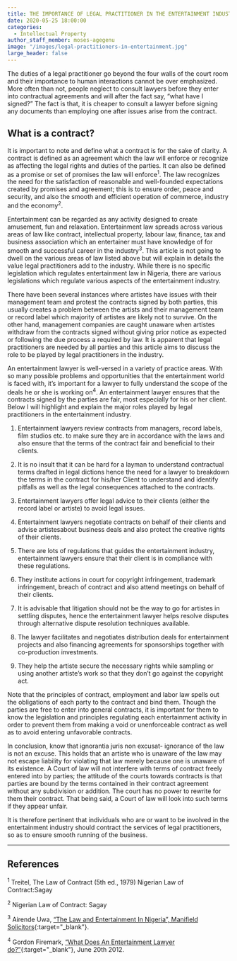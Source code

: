 ```yaml
---
title: THE IMPORTANCE OF LEGAL PRACTITIONER IN THE ENTERTAINMENT INDUSTRY
date: 2020-05-25 18:00:00
categories:
  - Intellectual Property
author_staff_member: moses-agegenu
image: "/images/legal-practitioners-in-entertainment.jpg"
large_header: false
---
```


The duties of a legal practitioner go beyond the four walls of the court room and their importance to human interactions cannot be over emphasized. More often than not, people neglect to consult lawyers before they enter into contractual agreements and will after the fact say, “what have I signed?” The fact is that, it is cheaper to consult a lawyer before signing any documents than employing one after issues arise from the contract.

## What is a contract?

It is important to note and define what a contract is for the sake of clarity. A contract is defined as an agreement which the law will enforce or recognize as affecting the legal rights and duties of the parties. It can also be defined as a promise or set of promises the law will enforce<sup>1</sup>. The law recognizes the need for the satisfaction of reasonable and well-founded expectations created by promises and agreement; this is to ensure order, peace and security, and also the smooth and efficient operation of commerce, industry and the economy<sup>2</sup>.

Entertainment can be regarded as any activity designed to create amusement, fun and relaxation. Entertainment law spreads across various areas of law like contract, intellectual property, labour law, finance, tax and business association which an entertainer must have knowledge of for smooth and successful career in the industry<sup>3</sup>.  This article is not going to dwell on the various areas of law listed above but will explain in details the value legal practitioners add to the industry. While there is no specific legislation which regulates entertainment law in Nigeria, there are various legislations which regulate various aspects of the entertainment industry.

There have been several instances where artistes have issues with their management team and protest the contracts signed by both parties, this usually creates a problem between the artists and their management team or record label which majority of artistes are likely not to survive. On the other hand, management companies are caught unaware when artistes withdraw from the contracts signed without giving prior notice as expected or following the due process a required by law. It is apparent that legal practitioners are needed by all parties and this article aims to discuss the role to be played by legal practitioners in the industry.

An entertainment lawyer is well-versed in a variety of practice areas. With so many possible problems and opportunities that the entertainment world is faced with, it’s important for a lawyer to fully understand the scope of the deals he or she is working on<sup>4</sup>.  An entertainment lawyer ensures that the contracts signed by the parties are fair, most especially for his or her client. Below I will highlight and explain the major roles played by legal practitioners in the entertainment industry.

1. Entertainment lawyers review contracts from managers, record labels, film studios etc. to make sure they are in accordance with the laws and also ensure that the terms of the contract fair and beneficial to their clients.

1. It is no insult that it can be hard for a layman to understand contractual terms drafted in legal dictions hence the need for a lawyer to breakdown the terms in the contract for his/her Client to understand and identify pitfalls as well as the legal consequences attached to the contracts.

1. Entertainment lawyers offer legal advice to their clients (either the record label or artiste) to avoid legal issues.

1. Entertainment lawyers negotiate contracts on behalf of their clients and advise artistesabout business deals and also protect the creative rights of their clients.

1. There are lots of regulations that guides the entertainment industry, entertainment lawyers ensure that their client is in compliance with these regulations.

1. They institute actions in court for copyright infringement, trademark infringement, breach of contract and also attend meetings on behalf of their clients.

1. It is advisable that litigation should not be the way to go for artistes in settling disputes, hence the entertainment lawyer helps resolve disputes through alternative dispute resolution techniques available.

1. The lawyer facilitates and negotiates distribution deals for entertainment projects and also financing agreements for sponsorships together with co-production investments.

1. They help the artiste secure the necessary rights while sampling or using another artiste’s work so that they don’t go against the copyright act.

Note that the principles of contract, employment and labor law spells out the obligations of each party to the contract and bind them. Though the parties are free to enter into general contracts, it is important for them to know the legislation and principles regulating each entertainment activity in order to prevent them from making a void or unenforceable contract as well as to avoid entering unfavorable contracts.

In conclusion, know that ignorantia juris non excusat- ignorance of the law is not an excuse. This holds that an artiste who is unaware of the law may not escape liability for violating that law merely because one is unaware of its existence. A Court of law will not interfere with terms of contract freely entered into by parties; the attitude of the courts towards contracts is that parties are bound by the terms contained in their contract agreement without any subdivision or addition. The court has no power to rewrite for them their contract. That being said, a Court of law will look into such terms if they appear unfair.

It is therefore pertinent that individuals who are or want to be involved in the entertainment industry should contract the services of legal practitioners, so as to ensure smooth running of the business.

---

## References

<sup>1</sup> Treitel, The Law of Contract (5th ed., 1979) Nigerian Law of Contract:Sagay

<sup>2</sup> Nigerian Law of Contract: Sagay

<sup>3</sup>  Airende Uwa, [“The Law and Entertainment In Nigeria”, Manifield Solicitors](https://www.manifieldsolicitors.com/2018/08/20/the-law-and-entertainment-in-nigeria){:target="_blank"}.

<sup>4</sup> Gordon Firemark, [“What Does An Entertainment Lawyer do?”](https://firemark.com/2012/07/20/what-does-an-entertainment-lawyer-do-part-i/){:target="_blank"}, June 20th 2012.
